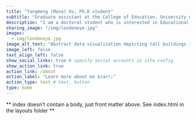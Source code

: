 ```yaml
---
title: "Yangmeng (Mona) Xu, Ph.D student"
subtitle: "Graduate assistant at the College of Education, University of Alabama"
description: "I am a doctoral student who is interested in Educational Measurement and Assessment and Quantitative Research Methods."
sharing_image: "/img/londoneye.jpg"
images:
  - img/londoneye.jpg
image_alt_text: "Abstract data visualization depicting tall buildings in Philadelphia as a circle. The text inside the circle reads Philadelphia Skyline"
image_left: false
text_align_left: false
show_social_links: true # specify social accounts in site config
show_action_link: true
action_link: /about
action_label: "Learn more about me &rarr;"
action_type: text # text, button
type: home
---
```


** index doesn't contain a body, just front matter above.
See index.html in the layouts folder **
